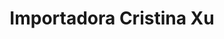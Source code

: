 ---
title: "Importadora Cristina Xu"
url: /santo-domingo/importadora-cristina-xu/
shop: Allgemein
---